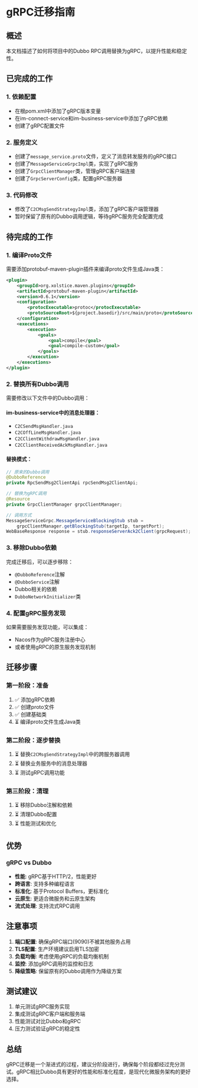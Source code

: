 # gRPC迁移指南

## 概述
本文档描述了如何将项目中的Dubbo RPC调用替换为gRPC，以提升性能和稳定性。

## 已完成的工作

### 1. 依赖配置
- 在根pom.xml中添加了gRPC版本变量
- 在im-connect-service和im-business-service中添加了gRPC依赖
- 创建了gRPC配置文件

### 2. 服务定义
- 创建了`message_service.proto`文件，定义了消息转发服务的gRPC接口
- 创建了`MessageServiceGrpcImpl`类，实现了gRPC服务
- 创建了`GrpcClientManager`类，管理gRPC客户端连接
- 创建了`GrpcServerConfig`类，配置gRPC服务器

### 3. 代码修改
- 修改了`C2CMsgSendStrategyImpl`类，添加了gRPC客户端管理器
- 暂时保留了原有的Dubbo调用逻辑，等待gRPC服务完全配置完成

## 待完成的工作

### 1. 编译Proto文件
需要添加protobuf-maven-plugin插件来编译proto文件生成Java类：

```xml
<plugin>
    <groupId>org.xolstice.maven.plugins</groupId>
    <artifactId>protobuf-maven-plugin</artifactId>
    <version>0.6.1</version>
    <configuration>
        <protocExecutable>protoc</protocExecutable>
        <protoSourceRoot>${project.basedir}/src/main/proto</protoSourceRoot>
    </configuration>
    <executions>
        <execution>
            <goals>
                <goal>compile</goal>
                <goal>compile-custom</goal>
            </goals>
        </execution>
    </executions>
</plugin>
```

### 2. 替换所有Dubbo调用
需要修改以下文件中的Dubbo调用：

#### im-business-service中的消息处理器：
- `C2CSendMsgHandler.java`
- `C2COffLineMsgHandler.java`
- `C2CClientWithdrawMsgHandler.java`
- `C2CClientReceivedAckMsgHandler.java`

#### 替换模式：
```java
// 原来的Dubbo调用
@DubboReference
private RpcSendMsg2ClientApi rpcSendMsg2ClientApi;

// 替换为gRPC调用
@Resource
private GrpcClientManager grpcClientManager;

// 调用方式
MessageServiceGrpc.MessageServiceBlockingStub stub = 
    grpcClientManager.getBlockingStub(targetIp, targetPort);
WebBaseResponse response = stub.responseServerAck2Client(grpcRequest);
```

### 3. 移除Dubbo依赖
完成迁移后，可以逐步移除：
- `@DubboReference`注解
- `@DubboService`注解
- Dubbo相关的依赖
- `DubboNetworkInitializer`类

### 4. 配置gRPC服务发现
如果需要服务发现功能，可以集成：
- Nacos作为gRPC服务注册中心
- 或者使用gRPC的原生服务发现机制

## 迁移步骤

### 第一阶段：准备
1. ✅ 添加gRPC依赖
2. ✅ 创建proto文件
3. ✅ 创建基础类
4. ⏳ 编译proto文件生成Java类

### 第二阶段：逐步替换
1. ⏳ 替换`C2CMsgSendStrategyImpl`中的跨服务器调用
2. ⏳ 替换业务服务中的消息处理器
3. ⏳ 测试gRPC调用功能

### 第三阶段：清理
1. ⏳ 移除Dubbo注解和依赖
2. ⏳ 清理Dubbo配置
3. ⏳ 性能测试和优化

## 优势

### gRPC vs Dubbo
- **性能**: gRPC基于HTTP/2，性能更好
- **跨语言**: 支持多种编程语言
- **标准化**: 基于Protocol Buffers，更标准化
- **云原生**: 更适合微服务和云原生架构
- **流式处理**: 支持流式RPC调用

## 注意事项

1. **端口配置**: 确保gRPC端口(9090)不被其他服务占用
2. **TLS配置**: 生产环境建议启用TLS加密
3. **负载均衡**: 考虑使用gRPC的负载均衡机制
4. **监控**: 添加gRPC调用的监控和日志
5. **降级策略**: 保留原有的Dubbo调用作为降级方案

## 测试建议

1. 单元测试gRPC服务实现
2. 集成测试gRPC客户端和服务端
3. 性能测试对比Dubbo和gRPC
4. 压力测试验证gRPC的稳定性

## 总结

gRPC迁移是一个渐进式的过程，建议分阶段进行，确保每个阶段都经过充分测试。gRPC相比Dubbo具有更好的性能和标准化程度，是现代化微服务架构的更好选择。 